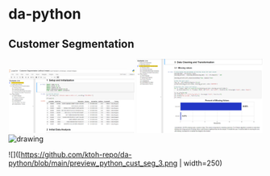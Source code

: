 # da-python

## Customer Segmentation

<p>
<img src="https://github.com/ktoh-repo/da-python/blob/main/preview_python_cust_seg.png" alt="drawing" width="250"/>
<img src="https://github.com/ktoh-repo/da-python/blob/main/preview_python_cust_seg_2.png" alt="drawing" width="250"/>
<img src="" alt="drawing" width="250"/>

  ![]([https://github.com/ktoh-repo/da-python/blob/main/preview_python_cust_seg_3.png | width=250)
</p>
